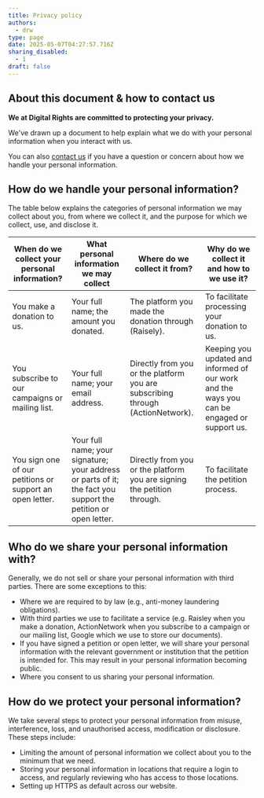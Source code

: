 ```yaml
---
title: Privacy policy
authors:
  - drw
type: page
date: 2025-05-07T04:27:57.716Z
sharing_disabled:
  - 1
draft: false
---
```

## About this document & how to contact us

**We at Digital Rights are committed to protecting your privacy.** 

We've drawn up a document to help explain what we do with your personal information when you interact with us. 

You can also [contact us](mailto:privacy@digitalrightswatch.org.au) if you have a question or concern about how we handle your personal information. 

## How do we handle your personal information?

The table below explains the categories of personal information we may collect about you, from where we collect it, and the purpose for which we collect, use, and disclose it.

| When do we collect your personal information?            | What personal information we may collect                                                                       | Where do we collect it from?                                                   | Why do we collect it and how to we use it?                                                  |
| -------------------------------------------------------- | -------------------------------------------------------------------------------------------------------------- | ------------------------------------------------------------------------------ | ------------------------------------------------------------------------------------------- |
| You make a donation to us.                               | Your full name; the amount you donated.                                                                        | The platform you made the donation through (Raisely).                          | To facilitate processing your donation to us.                                               |
| You subscribe to our campaigns or mailing list.          | Your full name; your email address.                                                                            | Directly from you or the platform you are subscribing through (ActionNetwork). | Keeping you updated and informed of our work and the ways you can be engaged or support us. |
| You sign one of our petitions or support an open letter. | Your full name; your signature; your address or parts of it; the fact you support the petition or open letter. | Directly from you or the platform you are signing the petition through.        | To facilitate the petition process.                                                         |

## Who do we share your personal information with?

Generally, we do not sell or share your personal information with third parties. There are some exceptions to this:

* Where we are required to by law (e.g., anti-money laundering obligations). 
* With third parties we use to facilitate a service (e.g. Raisley when you make a donation, ActionNetwork when you subscribe to a campaign or our mailing list, Google which we use to store our documents).
* If you have signed a petition or open letter, we will share your personal information with the relevant government or institution that the petition is intended for. This may result in your personal information becoming public.
* Where you consent to us sharing your personal information.



## How do we protect your personal information?

We take several steps to protect your personal information from misuse, interference, loss, and unauthorised access, modification or disclosure. These steps include:

* Limiting the amount of personal information we collect about you to the minimum that we need.
* Storing your personal information in locations that require a login to access, and regularly reviewing who has access to those locations.
* Setting up HTTPS as default across our website.